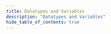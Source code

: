 ```yaml
---
title: Datatypes and Variables
description: "Datatypes and Variables"
hide_table_of_contents: true
---
```

